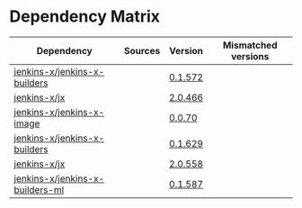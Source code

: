 # Dependency Matrix

Dependency | Sources | Version | Mismatched versions
---------- | ------- | ------- | -------------------
[jenkins-x/jenkins-x-builders](https://github.com/jenkins-x/jenkins-x-builders) |  | [0.1.572]() | 
[jenkins-x/jx](https://github.com/jenkins-x/jx) |  | [2.0.466]() | 
[jenkins-x/jenkins-x-image](https://github.com/jenkins-x/jenkins-x-image) |  | [0.0.70](https://github.com/jenkins-x/jenkins-x-image/releases/tag/0.0.70) | 
[jenkins-x/jenkins-x-builders](https://github.com/jenkins-x/jenkins-x-builders) |  | [0.1.629]() | 
[jenkins-x/jx](https://github.com/jenkins-x/jx) |  | [2.0.558](https://github.com/jenkins-x/jx/releases/tag/v2.0.558) | 
[jenkins-x/jenkins-x-builders-ml](https://github.com/jenkins-x/jenkins-x-builders-ml) |  | [0.1.587]() | 
